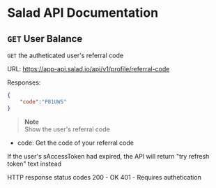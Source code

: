 # Salad API Documentation

## `GET` User Balance
`GET` the autheticated user's referral code

URL: https://app-api.salad.io/api/v1/profile/referral-code

Responses:
```json
{
    "code":"P81UWS"
}
```

> **Note** <br>
> Show the user's referral code
* code: Get the code of your referral code

If the user's sAccessToken had expired, the API will return "try refresh token" text instead

HTTP response status codes
200	- OK
401 - Requires authetication